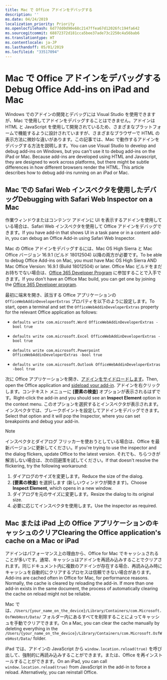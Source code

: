 ```yaml
---
title: Mac で Office アドインをデバッグする
description: ''
ms.date: 04/24/2019
localization_priority: Priority
ms.openlocfilehash: 6d77dd0d90e68c2147ffea67d12026fc194fa642
ms.sourcegitcommit: 68872372d181cca5bee37ade73c2250c4a56bab6
ms.translationtype: HT
ms.contentlocale: ja-JP
ms.lasthandoff: 05/01/2019
ms.locfileid: "33517094"
---
```

# <a name="debug-office-add-ins-on-a-mac"></a><span data-ttu-id="c7908-102">Mac で Office アドインをデバッグする</span><span class="sxs-lookup"><span data-stu-id="c7908-102">Debug Office Add-ins on iPad and Mac</span></span>

<span data-ttu-id="c7908-p101">Windows でのアドインの開発とデバッグには Visual Studio を使用できますが、Mac で使用してアドインをデバッグすることはできません。アドインは HTML と JavaScript を使用して開発されているため、さまざまなプラットフォームで機能するように設計されていますが、さまざまなブラウザーで HTML の表示方法に微妙な違いがあります。この記事では、Mac で動作するアドインをデバッグする方法を説明します。</span><span class="sxs-lookup"><span data-stu-id="c7908-p101">You can use Visual Studio to develop and debug add-ins on Windows, but you can't use it to debug add-ins on the iPad or Mac. Because add-ins are developed using HTML and Javascript, they are designed to work across platforms, but there might be subtle differences in how different browsers render the HTML. This article describes how to debug add-ins running on an iPad or Mac.</span></span>

## <a name="debugging-with-safari-web-inspector-on-a-mac"></a><span data-ttu-id="c7908-106">Mac での Safari Web インスペクタを使用したデバッグ</span><span class="sxs-lookup"><span data-stu-id="c7908-106">Debugging with Safari Web Inspector on a Mac</span></span>

<span data-ttu-id="c7908-107">作業ウィンドウまたはコンテンツ アドインに UI を表示するアドインを使用している場合は、Safari Web インスペクタを使用して Office アドインをデバッグできます。</span><span class="sxs-lookup"><span data-stu-id="c7908-107">If you have add-in that shows UI in a task pane or in a content add-in, you can debug an Office Add-in using Safari Web Inspector.</span></span>

<span data-ttu-id="c7908-108">Mac の Office アドインをデバッグするには、Mac OS High Sierra と Mac Office バージョン 16.9.1 (ビルド 18012504) 以降の両方が必要です。</span><span class="sxs-lookup"><span data-stu-id="c7908-108">To be able to debug Office Add-ins on Mac, you must have Mac OS High Sierra AND Mac Office Version: 16.9.1 (Build 18012504) or later.</span></span> <span data-ttu-id="c7908-109">Office Mac ビルドをまだお持ちでない場合は、[Office 365 Developer Program](https://aka.ms/o365devprogram) に参加することで入手できます。</span><span class="sxs-lookup"><span data-stu-id="c7908-109">If you don't have an Office Mac build, you can get one by joining the [Office 365 Developer program](https://aka.ms/o365devprogram).</span></span>

<span data-ttu-id="c7908-110">最初に端末を開き、該当する Office アプリケーションの `OfficeWebAddinDeveloperExtras` プロパティを以下のように設定します。</span><span class="sxs-lookup"><span data-stu-id="c7908-110">To start, open a terminal and set the `OfficeWebAddinDeveloperExtras` property for the relevant Office application as follows:</span></span>

- `defaults write com.microsoft.Word OfficeWebAddinDeveloperExtras -bool true`

- `defaults write com.microsoft.Excel OfficeWebAddinDeveloperExtras -bool true`

- `defaults write com.microsoft.Powerpoint OfficeWebAddinDeveloperExtras -bool true`

- `defaults write com.microsoft.Outlook OfficeWebAddinDeveloperExtras -bool true`

<span data-ttu-id="c7908-111">次に Office アプリケーションを開き、[アドインをサイドロードします](sideload-an-office-add-in-on-ipad-and-mac.md)。</span><span class="sxs-lookup"><span data-stu-id="c7908-111">Then, open the Office application and [sideload your add-in](sideload-an-office-add-in-on-ipad-and-mac.md).</span></span> <span data-ttu-id="c7908-112">アドインを右クリックします。コンテキスト メニューに **[要素の検査]** オプションが表示されるはずです。</span><span class="sxs-lookup"><span data-stu-id="c7908-112">Right-click the add-in and you should see an **Inspect Element** option in the context menu.</span></span>  <span data-ttu-id="c7908-113">このオプションを選択するとインスペクタが表示されます。インスペクタでは、ブレークポイントを設定してアドインをデバッグできます。</span><span class="sxs-lookup"><span data-stu-id="c7908-113">Select that option and it will pop the Inspector, where you can set breakpoints and debug your add-in.</span></span>

> [!NOTE]
> <span data-ttu-id="c7908-114">インスペクタとダイアログ フリッカーを使おうとしている場合は、Office を最新バージョンに更新してください。</span><span class="sxs-lookup"><span data-stu-id="c7908-114">If you're trying to use the inspector and the dialog flickers, update Office to the latest version.</span></span> <span data-ttu-id="c7908-115">それでも、ちらつきが解消しない場合は、次の回避策を試してください。</span><span class="sxs-lookup"><span data-stu-id="c7908-115">If that doesn't resolve the flickering, try the following workaround:</span></span>
> 1. <span data-ttu-id="c7908-116">ダイアログのサイズを変更します。</span><span class="sxs-lookup"><span data-stu-id="c7908-116">Reduce the size of the dialog.</span></span>
> 2. <span data-ttu-id="c7908-117">**[要素の検査]** を選択します (新しいウィンドウが開きます)。</span><span class="sxs-lookup"><span data-stu-id="c7908-117">Choose **Inspect Element**, which opens in a new window.</span></span>
> 3. <span data-ttu-id="c7908-118">ダイアログを元のサイズに変更します。</span><span class="sxs-lookup"><span data-stu-id="c7908-118">Resize the dialog to its original size.</span></span>
> 4. <span data-ttu-id="c7908-119">必要に応じてインスペクタを使用します。</span><span class="sxs-lookup"><span data-stu-id="c7908-119">Use the inspector as required.</span></span>

## <a name="clearing-the-office-applications-cache-on-a-mac-or-ipad"></a><span data-ttu-id="c7908-120">Mac または iPad 上の Office アプリケーションのキャッシュのクリア</span><span class="sxs-lookup"><span data-stu-id="c7908-120">Clearing the Office application's cache on a Mac or iPad</span></span>

<span data-ttu-id="c7908-p105">アドインはパフォーマンス上の理由から、Office for Mac でキャッシュされることが多いです。通常、キャッシュはアドインを再読み込みすることでクリアされます。同じドキュメント内に複数のアドインが存在する場合、再読み込み時にキャッシュを自動的にクリアするプロセスは信頼できない場合があります。</span><span class="sxs-lookup"><span data-stu-id="c7908-p105">Add-ins are cached often in Office for Mac, for performance reasons. Normally, the cache is cleared by reloading the add-in. If  more than one add-in exists in the same document, the process of automatically clearing the cache on reload might not be reliable.</span></span>

<span data-ttu-id="c7908-124">Mac では、`/Users/{your_name_on_the_device}/Library/Containers/com.Microsoft.OsfWebHost/Data/` フォルダー内にあるすべてを削除することによってキャッシュを手動でクリアできます。</span><span class="sxs-lookup"><span data-stu-id="c7908-124">On a Mac, you can clear the cache manually by deleting everything in the `/Users/{your_name_on_the_device}/Library/Containers/com.Microsoft.OsfWebHost/Data/` folder.</span></span>

<span data-ttu-id="c7908-p106">iPad では、アドインの JavaScript から `window.location.reload(true)` を呼び出して、強制的に再読み込みすることができます。または、Office を再インストールすることができます。</span><span class="sxs-lookup"><span data-stu-id="c7908-p106">On an iPad, you can call `window.location.reload(true)` from JavaScript in the add-in to force a reload. Alternatively, you can reinstall Office.</span></span>
